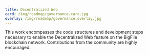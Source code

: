 ```yaml
---
title: Decentralized Web
card: /img/roadmap/governance.card.jpg
overlay: /img/roadmap/governance.overlay.jpg
---
```


This work encompasses the code structures and development steps necessary to enable the Decentralized Web feature on the BigFile blockchain network. Contributions from the community are highly encouraged.
